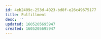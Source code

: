 ```yaml
---
id: 4eb2409c-253d-4023-bd8f-e26c49675177
title: Fulfillment
desc: ''
updated: 1605205695947
created: 1605205695947
---
```


